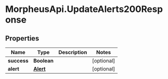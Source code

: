 # MorpheusApi.UpdateAlerts200Response

## Properties

Name | Type | Description | Notes
------------ | ------------- | ------------- | -------------
**success** | **Boolean** |  | [optional] 
**alert** | [**Alert**](Alert.md) |  | [optional] 


